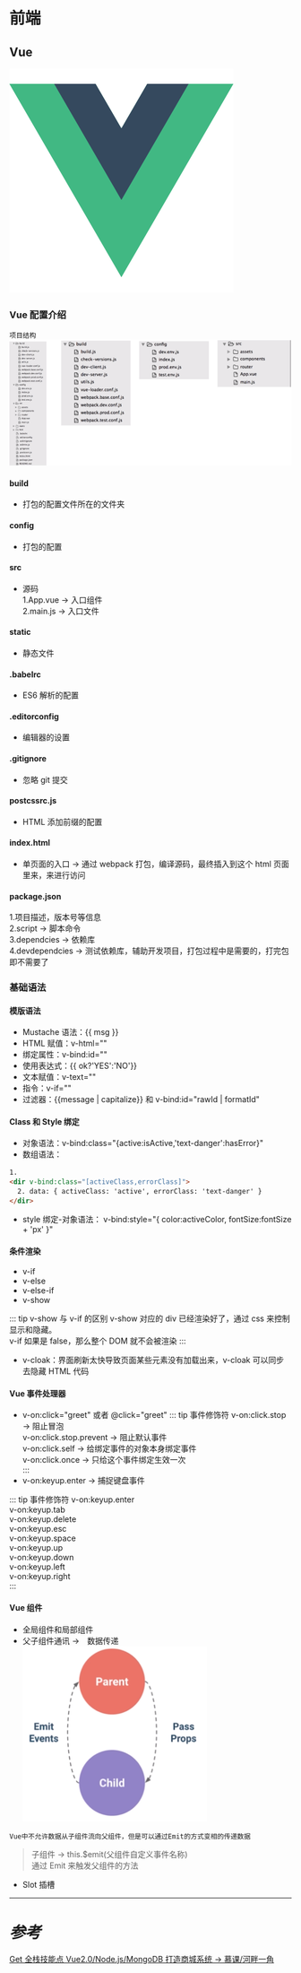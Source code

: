 # 前端

## Vue

![Vuelogo](../.vuepress/public/vuelogo.png)

### Vue 配置介绍

`项目结构`
![Vue配置图](../.vuepress/public/vuepeizhitu.jpg)

#### build

- 打包的配置文件所在的文件夹

#### config

- 打包的配置

#### src

- 源码<br>
  1.App.vue -> 入口组件<br>
  2.main.js -> 入口文件<br>

#### static

- 静态文件

#### .babelrc

- ES6 解析的配置

#### .editorconfig

- 编辑器的设置

#### .gitignore

- 忽略 git 提交

#### postcssrc.js

- HTML 添加前缀的配置

#### index.html

- 单页面的入口 -> 通过 webpack 打包，编译源码，最终插入到这个 html 页面里来，来进行访问

#### package.json<br>

1.项目描述，版本号等信息<br>
2.script -> 脚本命令<br>
3.dependcies -> 依赖库<br>
4.devdependcies -> 测试依赖库，辅助开发项目，打包过程中是需要的，打完包即不需要了<br>

### 基础语法

#### 模版语法

- Mustache 语法：{{ msg }}
- HTML 赋值：v-html=""
- 绑定属性：v-bind:id=""
- 使用表达式：{{ ok?'YES':'NO'}}
- 文本赋值：v-text=""
- 指令：v-if=""
- 过滤器：{{message | capitalize}} 和 v-bind:id="rawId | formatId"

#### Class 和 Style 绑定

- 对象语法：v-bind:class="{active:isActive,'text-danger':hasError}"
- 数组语法：

```html
1.
<dir v-bind:class="[activeClass,errorClass]">
  2. data: { activeClass: 'active', errorClass: 'text-danger' }
</dir>
```

- style 绑定-对象语法： v-bind:style="{ color:activeColor, fontSize:fontSize + 'px' }"

#### 条件渲染

- v-if
- v-else
- v-else-if
- v-show

::: tip v-show 与 v-if 的区别
v-show 对应的 div 已经渲染好了，通过 css 来控制显示和隐藏。<br>
v-if 如果是 false，那么整个 DOM 就不会被渲染
:::

- v-cloak：界面刷新太快导致页面某些元素没有加载出来，v-cloak 可以同步去隐藏 HTML 代码

#### Vue 事件处理器

- v-on:click="greet" 或者 @click="greet"
  ::: tip 事件修饰符
  v-on:click.stop -> 阻止冒泡<br>
  v-on:click.stop.prevent -> 阻止默认事件<br>
  v-on:click.self -> 给绑定事件的对象本身绑定事件<br>
  v-on:click.once -> 只给这个事件绑定生效一次<br>
  :::
- v-on:keyup.enter -> 捕捉键盘事件

::: tip 事件修饰符
v-on:keyup.enter<br>
v-on:keyup.tab<br>
v-on:keyup.delete<br>
v-on:keyup.esc<br>
v-on:keyup.space<br>
v-on:keyup.up<br>
v-on:keyup.down<br>
v-on:keyup.left<br>
v-on:keyup.right<br>
:::

#### Vue 组件

- 全局组件和局部组件
- 父子组件通讯 ->　数据传递
  ![Vue父子组件通讯](../.vuepress/public/vuefuzizujiantongxin.jpg)

`Vue中不允许数据从子组件流向父组件，但是可以通过Emit的方式变相的传递数据`

> 子组件 -> this.\$emit(父组件自定义事件名称) <br>
> 通过 Emit 来触发父组件的方法

- Slot 插槽

---

# _参考_

[Get 全栈技能点 Vue2.0/Node.js/MongoDB 打造商城系统 -> 慕课/河畔一角](https://coding.imooc.com/learn/list/113.html)









<comment-comment/>
